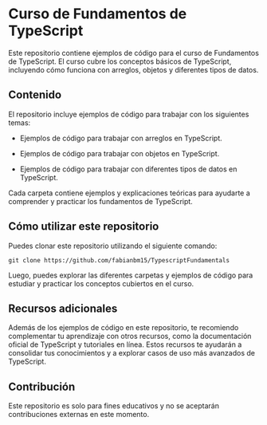 # Curso de Fundamentos de TypeScript

Este repositorio contiene ejemplos de código para el curso de Fundamentos de TypeScript. El curso cubre los conceptos básicos de TypeScript, incluyendo cómo funciona con arreglos, objetos y diferentes tipos de datos.

## Contenido

El repositorio incluye ejemplos de código para trabajar con los siguientes temas:

- Ejemplos de código para trabajar con arreglos en TypeScript.

- Ejemplos de código para trabajar con objetos en TypeScript.

- Ejemplos de código para trabajar con diferentes tipos de datos en TypeScript.

Cada carpeta contiene ejemplos y explicaciones teóricas para ayudarte a comprender y practicar los fundamentos de TypeScript.

## Cómo utilizar este repositorio

Puedes clonar este repositorio utilizando el siguiente comando:

`git clone https://github.com/fabianbm15/TypescriptFundamentals`

Luego, puedes explorar las diferentes carpetas y ejemplos de código para estudiar y practicar los conceptos cubiertos en el curso.

## Recursos adicionales

Además de los ejemplos de código en este repositorio, te recomiendo complementar tu aprendizaje con otros recursos, como la documentación oficial de TypeScript y tutoriales en línea. Estos recursos te ayudarán a consolidar tus conocimientos y a explorar casos de uso más avanzados de TypeScript.

## Contribución

Este repositorio es solo para fines educativos y no se aceptarán contribuciones externas en este momento.

